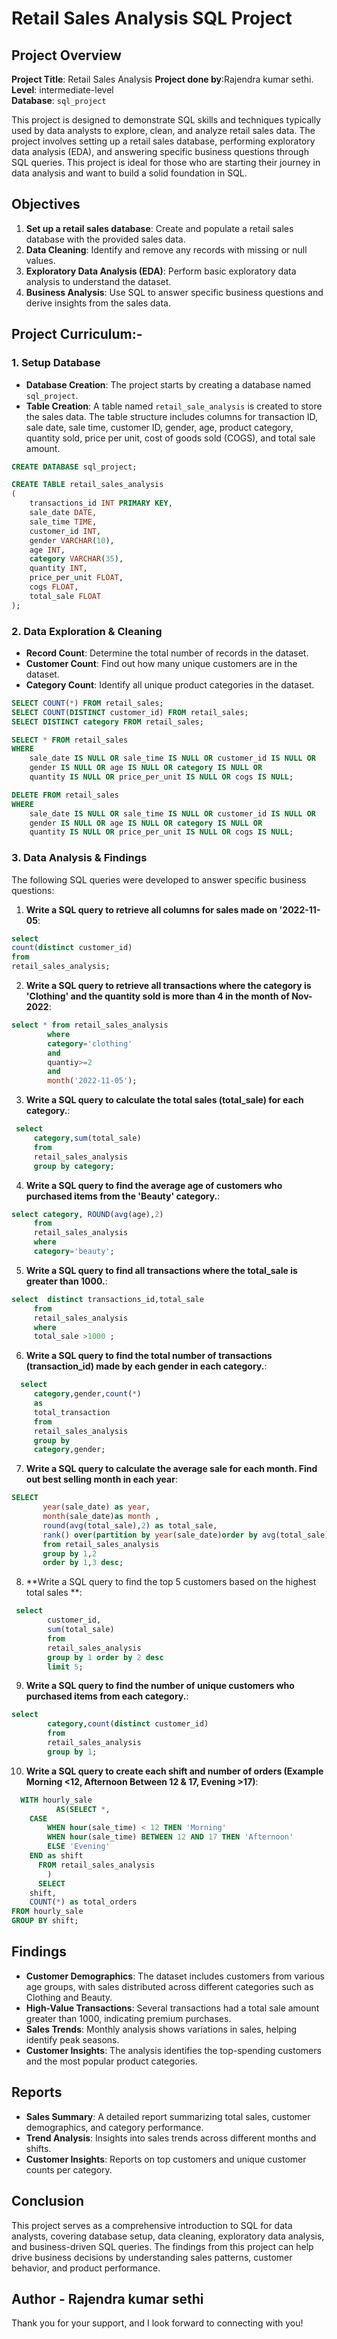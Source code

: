 # Retail Sales Analysis SQL Project

## Project Overview

**Project Title**: Retail Sales Analysis 
**Project done by**:Rajendra kumar sethi.
**Level**: intermediate-level  
**Database**: `sql_project`

This project is designed to demonstrate SQL skills and techniques typically used by data analysts to explore, clean, and analyze retail sales data. The project involves setting up a retail sales database, performing exploratory data analysis (EDA), and answering specific business questions through SQL queries. This project is ideal for those who are starting their journey in data analysis and want to build a solid foundation in SQL.

## Objectives

1. **Set up a retail sales database**: Create and populate a retail sales database with the provided sales data.
2. **Data Cleaning**: Identify and remove any records with missing or null values.
3. **Exploratory Data Analysis (EDA)**: Perform basic exploratory data analysis to understand the dataset.
4. **Business Analysis**: Use SQL to answer specific business questions and derive insights from the sales data.

## Project Curriculum:-

### 1. Setup Database

- **Database Creation**: The project starts by creating a database named `sql_project`.
- **Table Creation**: A table named `retail_sale_analysis` is created to store the sales data. The table structure includes columns for transaction ID, sale date, sale time, customer ID, gender, age, product category, quantity sold, price per unit, cost of goods sold (COGS), and total sale amount.

```sql
CREATE DATABASE sql_project;

CREATE TABLE retail_sales_analysis
(
    transactions_id INT PRIMARY KEY,
    sale_date DATE,	
    sale_time TIME,
    customer_id INT,	
    gender VARCHAR(10),
    age INT,
    category VARCHAR(35),
    quantity INT,
    price_per_unit FLOAT,	
    cogs FLOAT,
    total_sale FLOAT
);
```

### 2. Data Exploration & Cleaning

- **Record Count**: Determine the total number of records in the dataset.
- **Customer Count**: Find out how many unique customers are in the dataset.
- **Category Count**: Identify all unique product categories in the dataset.

```sql
SELECT COUNT(*) FROM retail_sales;
SELECT COUNT(DISTINCT customer_id) FROM retail_sales;
SELECT DISTINCT category FROM retail_sales;

SELECT * FROM retail_sales
WHERE 
    sale_date IS NULL OR sale_time IS NULL OR customer_id IS NULL OR 
    gender IS NULL OR age IS NULL OR category IS NULL OR 
    quantity IS NULL OR price_per_unit IS NULL OR cogs IS NULL;

DELETE FROM retail_sales
WHERE 
    sale_date IS NULL OR sale_time IS NULL OR customer_id IS NULL OR 
    gender IS NULL OR age IS NULL OR category IS NULL OR 
    quantity IS NULL OR price_per_unit IS NULL OR cogs IS NULL;
```

### 3. Data Analysis & Findings

The following SQL queries were developed to answer specific business questions:

1. **Write a SQL query to retrieve all columns for sales made on '2022-11-05**:
```sql
select
count(distinct customer_id)
from 
retail_sales_analysis;
```

2. **Write a SQL query to retrieve all transactions where the category is 'Clothing' and the quantity sold is more than 4 in the month of Nov-2022**:
```sql
select * from retail_sales_analysis
        where 
        category='clothing' 
        and
        quantiy>=2 
        and 
        month('2022-11-05');
```

3. **Write a SQL query to calculate the total sales (total_sale) for each category.**:
```sql
 select
     category,sum(total_sale)
     from 
     retail_sales_analysis
     group by category;
```

4. **Write a SQL query to find the average age of customers who purchased items from the 'Beauty' category.**:
```sql
select category, ROUND(avg(age),2)
     from 
     retail_sales_analysis
     where 
     category='beauty'; 
```

5. **Write a SQL query to find all transactions where the total_sale is greater than 1000.**:
```sql
select  distinct transactions_id,total_sale 
     from
     retail_sales_analysis
     where 
     total_sale >1000 ;
```

6. **Write a SQL query to find the total number of transactions (transaction_id) made by each gender in each category.**:
```sql
  select
     category,gender,count(*) 
     as
     total_transaction
     from 
     retail_sales_analysis
     group by 
     category,gender;
```

7. **Write a SQL query to calculate the average sale for each month. Find out best selling month in each year**:
```sql
SELECT 
       year(sale_date) as year,
       month(sale_date)as month ,
       round(avg(total_sale),2) as total_sale, 
       rank() over(partition by year(sale_date)order by avg(total_sale)desc)
       from retail_sales_analysis
       group by 1,2
       order by 1,3 desc;
```

8. **Write a SQL query to find the top 5 customers based on the highest total sales **:
```sql
 select
        customer_id,
        sum(total_sale)
        from 
        retail_sales_analysis
        group by 1 order by 2 desc
        limit 5;
```

9. **Write a SQL query to find the number of unique customers who purchased items from each category.**:
```sql
select 
        category,count(distinct customer_id)
        from 
        retail_sales_analysis 
        group by 1;
```

10. **Write a SQL query to create each shift and number of orders (Example Morning <12, Afternoon Between 12 & 17, Evening >17)**:
```sql
  WITH hourly_sale
          AS(SELECT *,
    CASE
        WHEN hour(sale_time) < 12 THEN 'Morning'
        WHEN hour(sale_time) BETWEEN 12 AND 17 THEN 'Afternoon'
        ELSE 'Evening'
    END as shift
      FROM retail_sales_analysis
        )
      SELECT 
    shift,
    COUNT(*) as total_orders    
FROM hourly_sale
GROUP BY shift;
```

## Findings

- **Customer Demographics**: The dataset includes customers from various age groups, with sales distributed across different categories such as Clothing and Beauty.
- **High-Value Transactions**: Several transactions had a total sale amount greater than 1000, indicating premium purchases.
- **Sales Trends**: Monthly analysis shows variations in sales, helping identify peak seasons.
- **Customer Insights**: The analysis identifies the top-spending customers and the most popular product categories.

## Reports

- **Sales Summary**: A detailed report summarizing total sales, customer demographics, and category performance.
- **Trend Analysis**: Insights into sales trends across different months and shifts.
- **Customer Insights**: Reports on top customers and unique customer counts per category.

## Conclusion

This project serves as a comprehensive introduction to SQL for data analysts, covering database setup, data cleaning, exploratory data analysis, and business-driven SQL queries. The findings from this project can help drive business decisions by understanding sales patterns, customer behavior, and product performance.

## Author - Rajendra kumar sethi

Thank you for your support, and I look forward to connecting with you!
